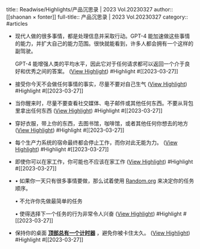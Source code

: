 title:: Readwise/Highlights/产品沉思录 | 2023 Vol.20230327
author:: [[shaonan × fonter]]
full-title:: 产品沉思录 | 2023 Vol.20230327
category:: #articles

- 现代人做的很多事情，都是处理信息并采取行动。GPT-4 能加速做这些事情的能力，并扩大自己的能力范围。很快就能看到，许多人都会拥有一个这样的副驾驶。
  
  GPT-4 能增强人类的平均水平，因此它对于任何请求都可以返回一个介于良好和优秀之间的答案。 ([View Highlight](https://read.readwise.io/read/01gwhfhxfrnspg0krdzp6c8ys0)) #Highlight #[[2023-03-27]]
- 接受你今天不会做任何事情的事实，尽量不要对自己生气 ([View Highlight](https://read.readwise.io/read/01gwhfptzt0mx5smpdt15c4n0j)) #Highlight #[[2023-03-27]]
- 当你醒来时，尽量不要查看社交媒体、电子邮件或其他任何东西。不要从背包里拿出任何东西 ([View Highlight](https://read.readwise.io/read/01gwhfq6x54trjhqrp8z574af1)) #Highlight #[[2023-03-27]]
- 穿好衣服，带上你的东西，去图书馆，咖啡馆，或者其他任何你想去的地方 ([View Highlight](https://read.readwise.io/read/01gwhfq9338vcsayememkvj61v)) #Highlight #[[2023-03-27]]
- 每个生产力系统的宿命最终都会停止工作，而你对此无能为力。 ([View Highlight](https://read.readwise.io/read/01gwhfqkks8tpart1x9nfy4fmv)) #Highlight #[[2023-03-27]]
- 即使你可以在家工作，你可能也不应该在家工作 ([View Highlight](https://read.readwise.io/read/01gwhfrcy7j0bbrgf6krm5w00n)) #Highlight #[[2023-03-27]]
- •   如果你一天只有很多事情要做，那么试着使用 [Random.org](http://random.org/) 来决定你的任务顺序。
    
    •   不允许你先做最简单的任务
        
    •   使得选择下一个任务的行为非常令人兴奋 ([View Highlight](https://read.readwise.io/read/01gwhfrqht1za3syhh5hetm9y7)) #Highlight #[[2023-03-27]]
- 保持你的桌面 [**顶部总有一个计时器**](https://apps.apple.com/us/app/smart-countdown-timer/id1410709951?mt=12) ，避免你被卡住太久。 ([View Highlight](https://read.readwise.io/read/01gwhfsbsk45x0fmd7dtt5r7kn)) #Highlight #[[2023-03-27]]